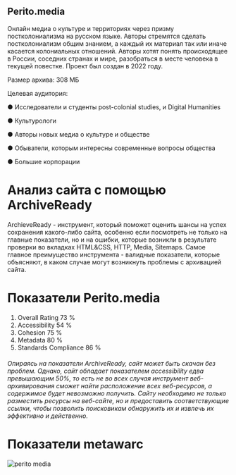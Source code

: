 ## Perito.media
Онлайн медиа о культуре и территориях через призму постколониализма на русском языке. Авторы стремятся сделать постколониализм общим знанием, а каждый их материал так или иначе касается колониальных отношений. Авторы хотят понять происходящее в России, соседних странах и мире, разобраться в месте человека в текущей повестке. Проект был создан в 2022 году.

Размер архива: 308 МБ

Целевая аудитория:

●	Исследователи и студенты post-colonial studies, и Digital Humanities

●	Культурологи 

●	Авторы новых медиа о культуре и обществе

●	Обыватели, которым интересны современные вопросы общества

●	Большие корпорации 

# Анализ сайта с помощью ArchiveReady 
ArchieveReady - инструмент, который поможет оценить шансы на успех сохранения какого-либо сайта, особенно если посмотреть не только на главные показатели, но и на ошибки, которые возникли в результате проверки во вкладках HTML&CSS, HTTP, Media, Sitemaps. Самое главное преимущество инструмента - валидные показатели, которые объясняют, в каком случае могут возникнуть проблемы с архивацией сайта.

# Показатели Perito.media

1. Overall Rating	73 %
2. Accessibility	54 %
3. Cohesion	75 %
4. Metadata	80 %
5. Standards Compliance	86 %

###### Опираясь на показатели ArchiveReady, сайт может быть скачан без проблем. Однако, сайт обладает показателем accessibility едва превышающим 50%, то есть не во всех случая инструмент веб-архивирования сможет найти расположение всех веб-ресурсов, а содержимое будет невозможно получить. Сайту необходимо не только разместить ресурсы на веб-сайте, но и предоставить соответствующие ссылки, чтобы позволить поисковикам обнаружить их и извлечь их эффективно и действенно.

# Показатели metawarc
![perito media](https://github.com/alinailyukhina/My-Digital-Archives/assets/112753331/2d853f3d-7e9e-4b1f-8f2e-e696c4a4846e)



